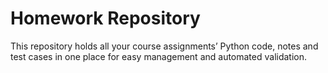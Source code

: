 # Homework Repository

This repository holds all your course assignments’ Python code, notes and test cases in one place for easy management and automated validation.
